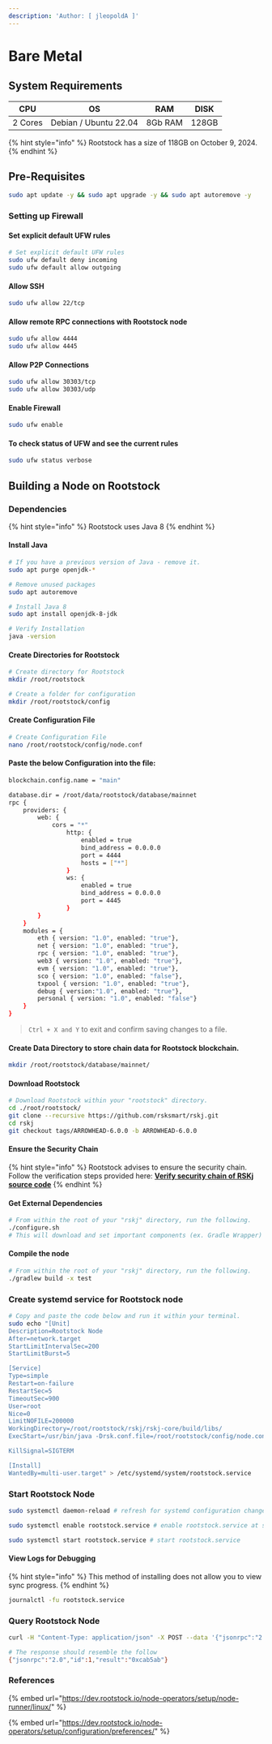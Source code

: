```yaml
---
description: 'Author: [ jleopoldA ]'
---
```


# Bare Metal

## System Requirements

| CPU     | OS                    | RAM     | DISK  |
| ------- | --------------------- | ------- | ----- |
| 2 Cores | Debian / Ubuntu 22.04 | 8Gb RAM | 128GB |

{% hint style="info" %}
Rootstock has a size of 118GB on October 9, 2024.
{% endhint %}

## Pre-Requisites

```bash
sudo apt update -y && sudo apt upgrade -y && sudo apt autoremove -y
```

### Setting up Firewall

#### Set explicit default UFW rules

```bash
# Set explicit default UFW rules
sudo ufw default deny incoming
sudo ufw default allow outgoing
```

#### Allow SSH

```bash
sudo ufw allow 22/tcp
```

#### Allow remote RPC connections with Rootstock node

```bash
sudo ufw allow 4444
sudo ufw allow 4445
```

#### Allow P2P Connections

```bash
sudo ufw allow 30303/tcp
sudo ufw allow 30303/udp
```

#### Enable Firewall

```bash
sudo ufw enable
```

#### To check status of UFW and see the current rules

```bash
sudo ufw status verbose
```

## Building a Node on Rootstock

### Dependencies

{% hint style="info" %}
Rootstock uses Java 8
{% endhint %}

#### Install Java

```bash
# If you have a previous version of Java - remove it.
sudo apt purge openjdk-*

# Remove unused packages
sudo apt autoremove

# Install Java 8
sudo apt install openjdk-8-jdk

# Verify Installation
java -version
```

#### Create Directories for Rootstock

```bash
# Create directory for Rootstock
mkdir /root/rootstock 

# Create a folder for configuration
mkdir /root/rootstock/config
```

#### Create Configuration File

```bash
# Create Configuration File
nano /root/rootstock/config/node.conf
```

#### Paste the below Configuration into the file:

```bash
blockchain.config.name = "main"

database.dir = /root/data/rootstock/database/mainnet
rpc {
    providers: {
        web: {
            cors = "*"
                http: {
                    enabled = true
                    bind_address = 0.0.0.0
                    port = 4444
                    hosts = ["*"]
                }
                ws: {
                    enabled = true
                    bind_address = 0.0.0.0
                    port = 4445
                }
        }
    }
    modules = {
        eth { version: "1.0", enabled: "true"},
        net { version: "1.0", enabled: "true"},
        rpc { version: "1.0", enabled: "true"},
        web3 { version: "1.0", enabled: "true"},
        evm { version: "1.0", enabled: "true"},
        sco { version: "1.0", enabled: "false"},
        txpool { version: "1.0", enabled: "true"},
        debug { version:"1.0", enabled: "true"},
        personal { version: "1.0", enabled: "false"}
    }
}
```

> `Ctrl + X and Y` to exit and confirm saving changes to a file.

#### Create Data Directory to store chain data for Rootstock blockchain.

```bash
mkdir /root/rootstock/database/mainnet/
```

#### Download Rootstock

```bash
# Download Rootstock within your "rootstock" directory.
cd ./root/rootstock/
git clone --recursive https://github.com/rsksmart/rskj.git
cd rskj
git checkout tags/ARROWHEAD-6.0.0 -b ARROWHEAD-6.0.0
```

#### Ensure the Security Chain

{% hint style="info" %}
Rootstock advises to ensure the security chain. Follow the verification steps provided here: [**Verify security chain of RSKj source code**](https://dev.rootstock.io/node-operators/setup/security-chain/)
{% endhint %}

#### Get External Dependencies

```bash
# From within the root of your "rskj" directory, run the following.
./configure.sh
# This will download and set important components (ex. Gradle Wrapper)
```

#### Compile the node

```bash
# From within the root of your "rskj" directory, run the following.
./gradlew build -x test
```

### Create systemd service for Rootstock node

```bash
# Copy and paste the code below and run it within your terminal.
sudo echo "[Unit]
Description=Rootstock Node
After=network.target
StartLimitIntervalSec=200
StartLimitBurst=5

[Service]
Type=simple
Restart=on-failure
RestartSec=5
TimeoutSec=900
User=root
Nice=0
LimitNOFILE=200000
WorkingDirectory=/root/rootstock/rskj/rskj-core/build/libs/
ExecStart=/usr/bin/java -Drsk.conf.file=/root/rootstock/config/node.conf -jar /root/rootstock/rskj/rskj-core/build/libs/rskj-core-6.0.0-ARROWHEAD-all.jar co.rsk.Start

KillSignal=SIGTERM

[Install]
WantedBy=multi-user.target" > /etc/systemd/system/rootstock.service
```

### Start Rootstock Node

```bash
sudo systemctl daemon-reload # refresh for systemd configuration changes

sudo systemctl enable rootstock.service # enable rootstock.service at start up

sudo systemctl start rootstock.service # start rootstock.service
```

#### View Logs for Debugging

{% hint style="info" %}
This method of installing does not allow you to view sync progress.
{% endhint %}

```bash
journalctl -fu rootstock.service
```

### Query Rootstock Node

```bash
curl -H "Content-Type: application/json" -X POST --data '{"jsonrpc":"2.0","method":"eth_blockNumber","params":[],"id":1}' http://localhost:4444

# The response should resemble the follow
{"jsonrpc":"2.0","id":1,"result":"0xcab5ab"}
```

### References

{% embed url="https://dev.rootstock.io/node-operators/setup/node-runner/linux/" %}

{% embed url="https://dev.rootstock.io/node-operators/setup/configuration/preferences/" %}





####



